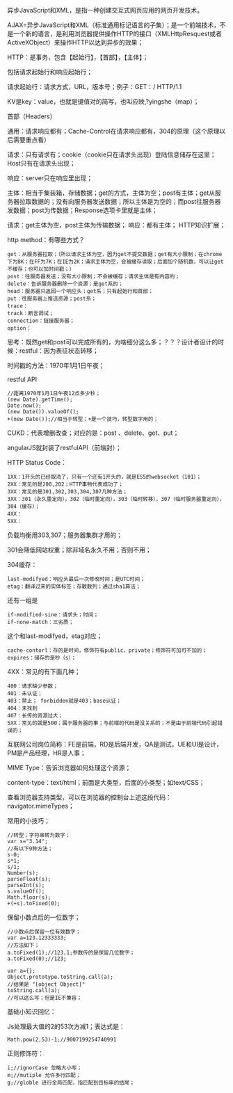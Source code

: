 异步JavaScript和XML，是指一种创建交互式网页应用的网页开发技术。

AJAX=异步JavaScript和XML（标准通用标记语言的子集）；是一个前端技术，不是一个新的语言，是利用浏览器提供操作HTTP的接口（XMLHttpResquest或者ActiveXObject）来操作HTTP以达到异步的效果；

HTTP：是事务，包含【起始行】，【首部】，【主体】；


 

包括请求起始行和响应起始行；

请求起始行：请求方式，URL，版本号；例子：GET：/  HTTP/1.1

KV是key：value，也就是键值对的简写，也叫应映,?yingshe（map）；

首部（Headers）

通用：请求响应都有；Cache-Control在请求响应都有，304的原理（这个原理以后需要重点看）

请求：只有请求有；cookie（cookie只在请求头出现）登陆信息储存在这里；Host只有在请求头出现；

响应：server只在响应里出现；

主体：相当于集装箱，存储数据；get的方式，主体为空；post有主体；get从服务器拉取数据的；没有向服务器发送数据；所以主体是为空的；而post往服务器发数据；post为传数据；Response选项卡里就是主体；

请求：get主体为空，post主体为传输数据；
响应：都有主体；
HTTP知识扩展；

http method：有哪些方式？
```
get：从服务器拉取；（所以请求主体为空，因为get不提交数据；get有大小限制；在chrome下为8K；在FF为7K；在IE为2K；请求主体为空，会被缓存读取；后面加个随机数，可以让get不缓存；也可以加时间戳；）
post：往服务器发送；没有大小限制；不会被缓存；请求主体是有内容的；
delete：告诉服务器删除一个资源；是get系的；
head：服务器只返回一个响应头；get系；只有起始行和首部；
put：往服务器上推送资源；post系；
trace：
track：断言调试；
connection：链接服务器；
option：
```

思考：既然get和post可以完成所有的，为啥细分这么多；？？？设计者设计的时候：restful：因为表征状态转移；

时间戳的方法：1970年1月1日午夜；

 

restful API
```
//距离1970年1月1日午夜12点多少秒；
(new Date).getTime();
Date.now();
(new Date()).valueOf();
+(new Date());//相当于转型；+是一个技巧，转型数字用的；
```

CUKD：代表增删改查；对应的是：post 、delete、get、put；

angularJS就封装了restfulAPI（前端封）；

HTTP Status Code：

    1XX：1开头的已经取消了，只有一个还有1开头的，就是ES5的websocket（101）；
    2XX：常见的是200,202；HTTP事物代表成功了；
    3XX：常见的是301,302,303,304,307几种方法；
    3XX：301（永久重定向），302（临时重定向），303（临时转移），307（临时服务器重定向），304（缓存）；
    4XX：
    5XX：
    
负载均衡用303,307；服务器集群才用的；

301会降低网站权重；除非域名永久不用；否则不用；

304缓存：

    last-modifyed：响应头最后一次修改时间；是UTC时间；
    etag：翻译过来的实体标签；存散数列；通过sha1算法；
还有一组是

    if-modified-sine：请求头；时间；
    if-none-match：三劣质；
这个和last-modifyed，etag对应；

    cache-contorl：存的是时间，修饰符有public，private；修饰符可加可不加的；
    expires：储存的是秒（s）；
4XX：常见的有下面几种；

    400：请求缺少参数；
    401：未认证；
    403：禁止； forbidden就是403；base认证；
    404：未找到
    407：长传的资源过大；
    5XX：常见的就是500；属于服务器的事；与前端的代码是没关系的；不是由于前端代码引起错误的；

互联网公司岗位简称：FE是前端，RD是后端开发，QA是测试，UE和UI是设计，PM是产品经理，HR是人事；

MIME Type：告诉浏览器如何处理这个资源；

content-type：text/html；前面是大类型，后面的小类型；如text/CSS；

查看浏览器支持类型，可以在浏览器的控制台上述这段代码：navigator.mimeTypes；

常用的小技巧；
```
//转型；字符串转为数字；
var s="3.14";
//有以下9种方法；
s-0;
s*1;
s/1;
Number(s);
parseFloat(s);
parseInt(s);
s.valueOf();
Math.floor(s);
+(+s).toFixed(0);
```
保留小数点后的一位数字；
```
//小数点后保留一位有效数字；
var a=123.12333333;
//方法如下；
a.toFixed(1);//123.1;参数传的是保留几位数字；
a.toFixed(0);//123;

var a={};
Object.prototype.toString.call(a);
//结果是 "[object Object]"
toString.call(a);
//可以这么写；但是IE不兼容；
```
基础小知识回忆：

Js处理最大值的2的53次方减1；表达式是：
```
Math.pow(2,53)-1;//9007199254740991
```
正则修饰符：
```
i;//ignorCase 忽略大小写；
m;//mutiple 允许多行匹配；
g;//globle 进行全局匹配，指匹配到目标串的结尾；
```
